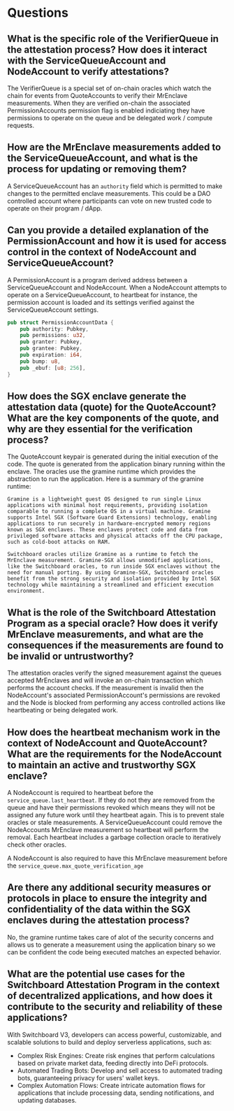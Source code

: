 # Questions

## What is the specific role of the VerifierQueue in the attestation process? How does it interact with the ServiceQueueAccount and NodeAccount to verify attestations?

The VerifierQueue is a special set of on-chain oracles which watch the chain for events from QuoteAccounts to verify their MrEnclave measurements. When they are verified on-chain the associated PermissionAccounts permission flag is enabled indiciating they have permissions to operate on the queue and be delegated work / compute requests.

## How are the MrEnclave measurements added to the ServiceQueueAccount, and what is the process for updating or removing them?

A ServiceQueueAccount has an `authority` field which is permitted to make changes to the permitted enclave measurements. This could be a DAO controlled account where participants can vote on new trusted code to operate on their program / dApp.

## Can you provide a detailed explanation of the PermissionAccount and how it is used for access control in the context of NodeAccount and ServiceQueueAccount?

A PermissionAccount is a program derived address between a ServiceQueueAccount and NodeAccount. When a NodeAccount attempts to operate on a ServiceQueueAccount, to heartbeat for instance, the permission account is loaded and its settings verified against the ServiceQueueAccount settings.

```rust
pub struct PermissionAccountData {
    pub authority: Pubkey,
    pub permissions: u32,
    pub granter: Pubkey,
    pub grantee: Pubkey,
    pub expiration: i64,
    pub bump: u8,
    pub _ebuf: [u8; 256],
}
```

## How does the SGX enclave generate the attestation data (quote) for the QuoteAccount? What are the key components of the quote, and why are they essential for the verification process?

The QuoteAccount keypair is generated during the initial execution of the code. The quote is generated from the application binary running within the enclave. The oracles use the gramine runtime which provides the abstraction to run the application. Here is a summary of the gramine runtime:

```
Gramine is a lightweight guest OS designed to run single Linux applications with minimal host requirements, providing isolation comparable to running a complete OS in a virtual machine. Gramine supports Intel SGX (Software Guard Extensions) technology, enabling applications to run securely in hardware-encrypted memory regions known as SGX enclaves. These enclaves protect code and data from privileged software attacks and physical attacks off the CPU package, such as cold-boot attacks on RAM.

Switchboard oracles utilize Gramine as a runtime to fetch the MrEnclave measurement. Gramine-SGX allows unmodified applications, like the Switchboard oracles, to run inside SGX enclaves without the need for manual porting. By using Gramine-SGX, Switchboard oracles benefit from the strong security and isolation provided by Intel SGX technology while maintaining a streamlined and efficient execution environment.
```

## What is the role of the Switchboard Attestation Program as a special oracle? How does it verify MrEnclave measurements, and what are the consequences if the measurements are found to be invalid or untrustworthy?

The attestation oracles verify the signed measurement against the queues accepted MrEnclaves and will invoke an on-chain transaction which performs the account checks. If the measurement is invalid then the NodeAccount's associated PermissionAccount's permissions are revoked and the Node is blocked from performing any access controlled actions like heartbeating or being delegated work.

## How does the heartbeat mechanism work in the context of NodeAccount and QuoteAccount? What are the requirements for the NodeAccount to maintain an active and trustworthy SGX enclave?

A NodeAccount is required to heartbeat before the `service_queue.last_heartbeat`. If they do not they are removed from the queue and have their permissions revoked which means they will not be assigned any future work until they heartbeat again. This is to prevent stale oracles or stale measurements. A ServiceQueueAccount could remove the NodeAccounts MrEnclave measurement so heartbeat will perform the removal. Each heartbeat includes a garbage collection oracle to iteratively check other oracles.

A NodeAccount is also required to have this MrEnclave measurement before the `service_queue.max_quote_verification_age`

## Are there any additional security measures or protocols in place to ensure the integrity and confidentiality of the data within the SGX enclaves during the attestation process?

No, the gramine runtime takes care of alot of the security concerns and allows us to generate a measurement using the application binary so we can be confident the code being executed matches an expected behavior.


## What are the potential use cases for the Switchboard Attestation Program in the context of decentralized applications, and how does it contribute to the security and reliability of these applications?

With Switchboard V3, developers can access powerful, customizable, and scalable solutions to build and deploy serverless applications, such as:
 - Complex Risk Engines: Create risk engines that perform calculations based on private market data, feeding directly into DeFi protocols.
 - Automated Trading Bots: Develop and sell access to automated trading bots, guaranteeing privacy for users' wallet keys.
 - Complex Automation Flows: Create intricate automation flows for applications that include processing data, sending notifications, and updating databases.
